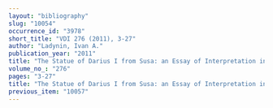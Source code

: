 ```yaml
---
layout: "bibliography"
slug: "10054"
occurrence_id: "3978"
short_title: "VDI 276 (2011), 3-27"
author: "Ladynin, Ivan A."
publication_year: "2011"
title: "The Statue of Darius I from Susa: an Essay of Interpretation in the Light of Egyptian and Near Eastern Religious and Ideological Notions"
volume_no_: "276"
pages: "3-27"
title: "The Statue of Darius I from Susa: an Essay of Interpretation in the Light of Egyptian and Near Eastern Religious and Ideological Notions"
previous_item: "10057"
---
```

